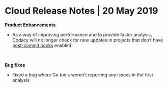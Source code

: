 # Cloud Release Notes | 20 May 2019

**Product Enhancements**

-   <span style="font-weight:400">As a way of improving performance and
    to provide faster analysis, Codacy will no longer check for new
    updates in projects that don’t have </span>[<span
    style="font-weight:400">post-commit
    hooks</span>](https://support.codacy.com/hc/en-us/articles/214085885-Post-Commit-Hooks)<span
    style="font-weight:400"> enabled.</span> 

 

**Bug fixes**

-   <span style="font-weight:400">Fixed a bug where Go tools weren’t
    reporting any issues in the first analysis</span>
